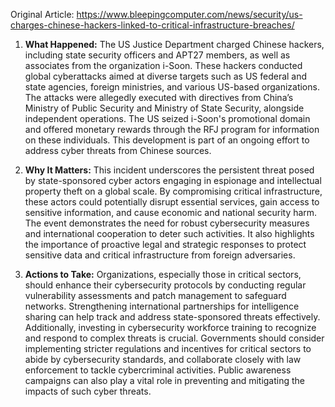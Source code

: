 Original Article: https://www.bleepingcomputer.com/news/security/us-charges-chinese-hackers-linked-to-critical-infrastructure-breaches/

1) **What Happened:** The US Justice Department charged Chinese hackers, including state security officers and APT27 members, as well as associates from the organization i-Soon. These hackers conducted global cyberattacks aimed at diverse targets such as US federal and state agencies, foreign ministries, and various US-based organizations. The attacks were allegedly executed with directives from China’s Ministry of Public Security and Ministry of State Security, alongside independent operations. The US seized i-Soon's promotional domain and offered monetary rewards through the RFJ program for information on these individuals. This development is part of an ongoing effort to address cyber threats from Chinese sources.

2) **Why It Matters:** This incident underscores the persistent threat posed by state-sponsored cyber actors engaging in espionage and intellectual property theft on a global scale. By compromising critical infrastructure, these actors could potentially disrupt essential services, gain access to sensitive information, and cause economic and national security harm. The event demonstrates the need for robust cybersecurity measures and international cooperation to deter such activities. It also highlights the importance of proactive legal and strategic responses to protect sensitive data and critical infrastructure from foreign adversaries.

3) **Actions to Take:** Organizations, especially those in critical sectors, should enhance their cybersecurity protocols by conducting regular vulnerability assessments and patch management to safeguard networks. Strengthening international partnerships for intelligence sharing can help track and address state-sponsored threats effectively. Additionally, investing in cybersecurity workforce training to recognize and respond to complex threats is crucial. Governments should consider implementing stricter regulations and incentives for critical sectors to abide by cybersecurity standards, and collaborate closely with law enforcement to tackle cybercriminal activities. Public awareness campaigns can also play a vital role in preventing and mitigating the impacts of such cyber threats.